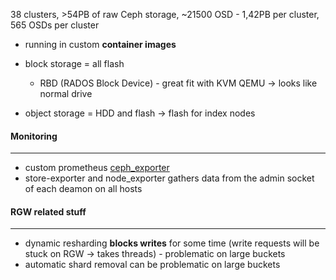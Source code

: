 
38 clusters, >54PB of raw Ceph storage, ~21500 OSD
	- 1,42PB per cluster, 565 OSDs per cluster
- running in custom **container images**

- block storage = all flash
	- RBD (RADOS Block Device) - great fit with KVM QEMU -> looks like normal drive

- object storage = HDD and flash -> flash for index nodes 

#### Monitoring
---
- custom prometheus [ceph_exporter](https://github.com/digitalocean/ceph_exporter)
- store-exporter and node_exporter gathers data from the admin socket of each deamon on all hosts

#### RGW related stuff
---
- dynamic resharding **blocks writes** for some time (write requests will be stuck on RGW -> takes threads) - problematic on large buckets
- automatic shard removal can be problematic on large buckets